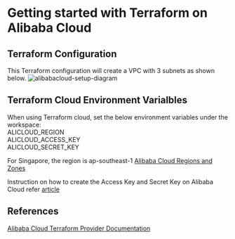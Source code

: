 # Getting started with Terraform on Alibaba Cloud

## Terraform Configuration
This Terraform configuration will create a VPC with 3 subnets as shown below.
![alibabacloud-setup-diagram](https://github.com/nvinod-net/terraform-alibabacloud-gettingstarted/blob/master/alibabacloud-setup.png)

## Terraform Cloud Environment Varialbles
When using Terraform cloud, set the below environment variables under the workspace:  
ALICLOUD_REGION  
ALICLOUD_ACCESS_KEY  
ALICLOUD_SECRET_KEY  

For Singapore, the region is ap-southeast-1
[Alibaba Cloud Regions and Zones](https://www.alibabacloud.com/help/doc-detail/40654.htm)

Instruction on how to create the Access Key and Secret Key on Alibaba Cloud refer [article](https://www.alibabacloud.com/help/doc-detail/53045.htm)

## References
[Alibaba Cloud Terraform Provider Documentation](https://registry.terraform.io/providers/aliyun/alicloud/latest/docs)
